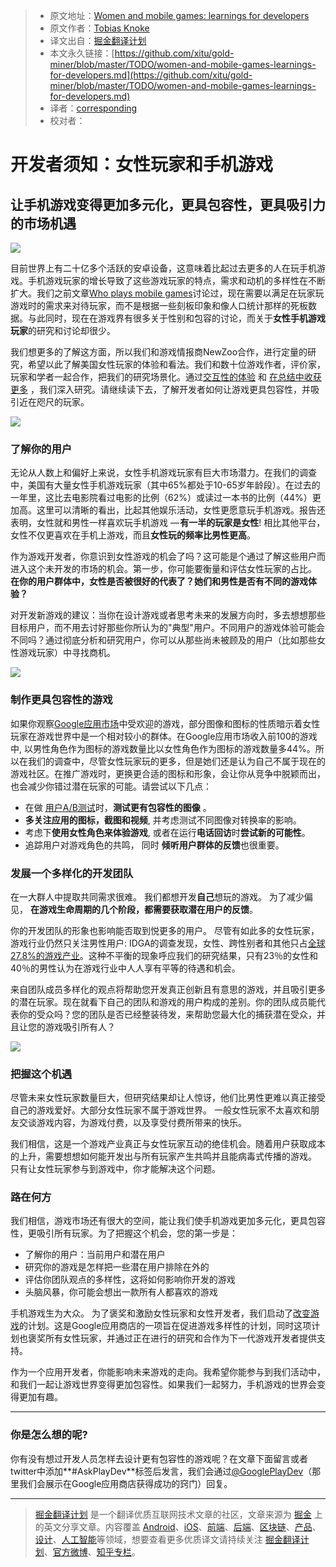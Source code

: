 > * 原文地址：[Women and mobile games: learnings for developers](https://medium.com/googleplaydev/women-and-mobile-games-learnings-for-developers-cc4ac63da3f2)
> * 原文作者：[Tobias Knoke](https://medium.com/@tobias.knoke?source=post_header_lockup)
> * 译文出自：[掘金翻译计划](https://github.com/xitu/gold-miner)
> * 本文永久链接：[https://github.com/xitu/gold-miner/blob/master/TODO/women-and-mobile-games-learnings-for-developers.md](https://github.com/xitu/gold-miner/blob/master/TODO/women-and-mobile-games-learnings-for-developers.md)
> * 译者：[corresponding](https://github.com/corresponding)
> * 校对者：

# 开发者须知：女性玩家和手机游戏

## 让手机游戏变得更加多元化，更具包容性，更具吸引力的市场机遇

![](https://cdn-images-1.medium.com/max/800/0*U3P6oAG_I-73IuY6.)

目前世界上有二十亿多个活跃的安卓设备，这意味着比起过去更多的人在玩手机游戏。手机游戏玩家的增长导致了这些游戏玩家的特点，需求和动机的多样性在不断扩大。我们之前文章[Who plays mobile games](https://medium.com/googleplaydev/who-plays-mobile-games-8b33f76bb6d8)讨论过，现在需要以满足在玩家玩游戏时的需求来对待玩家，而不是根据一些刻板印象和像人口统计那样的死板数据。与此同时，现在在游戏界有很多关于性别和包容的讨论，而关于**女性手机游戏玩家**的研究和讨论却很少。

我们想更多的了解这方面，所以我们和游戏情报商NewZoo合作，进行定量的研究，希望以此了解美国女性玩家的体验和看法。我们和数十位游戏作者，评价家，玩家和学者一起合作，把我们的研究场景化。通过[交互性的体验](https://play.google.com/about/changethegame) 和 [在总结中收获更多](http://services.google.com/fh/files/misc/changethegame_white_paper.pdf) ，我们深入研究。请继续读下去，了解开发者如何让游戏更具包容性，并吸引近在咫尺的玩家。

![](https://cdn-images-1.medium.com/max/800/0*CJxXRMyFuqRKo9kU.)

### **了解你的用户**

无论从人数上和偏好上来说，女性手机游戏玩家有巨大市场潜力。在我们的调查中，美国有大量女性手机游戏玩家（其中65%都处于10-65岁年龄段）。在过去的一年里，这比去电影院看过电影的比例（62%）或读过一本书的比例（44%）更加高。这里可以清晰的看出，比起其他娱乐活动，女性更愿意玩手机游戏。报告还表明，女性就和男性一样喜欢玩手机游戏 — **有一半的玩家是女性**! 相比其他平台，女性不仅更喜欢在手机上游戏，而且**女性玩的频率比男性更高**。

作为游戏开发者，你意识到女性游戏的机会了吗？这可能是个通过了解这些用户而进入这个未开发的市场的机会。第一步，你可能要衡量和评估女性玩家的占比。 **在你的用户群体中，女性是否被很好的代表了？她们和男性是否有不同的游戏体验？**

对开发新游戏的建议：当你在设计游戏或者思考未来的发展方向时，多去想想那些目标用户，而不用去讨好那些你所认为的"典型"用户。不同用户的游戏体验可能会不同吗？通过彻底分析和研究用户，你可以从那些尚未被顾及的用户（比如那些女性游戏玩家）中寻找商机。

![](https://cdn-images-1.medium.com/max/800/0*0Cc60YU1-Qd9vLyl.)

### **制作更具包容性的游戏**

如果你观察[Google应用市场](https://play.google.com/store)中受欢迎的游戏，部分图像和图标的性质暗示着女性玩家在游戏世界中是一个相对较小的群体。在Google应用市场收入前100的游戏中, 以男性角色作为图标的游戏数量比以女性角色作为图标的游戏数量多44%。所以在我们的调查中，尽管女性玩家玩的更多，但是她们还是认为自己不属于现在的游戏社区。在推广游戏时，更换更合适的图标和形象，会让你从竞争中脱颖而出，也会减少你错过潜在玩家的可能。请尝试以下几点：

* 在做 [用户A/B测试](https://support.google.com/googleplay/android-developer/answer/6227309?hl=en-GB)时，**测试更有包容性的图像** 。
* **多关注应用的图标，截图和视频**, 并考虑测试不同图像对转换率的影响。
* 考虑下**使用女性角色来体验游戏**, 或者在运行**电话回访**时**尝试新的可能性**。
* 追踪用户对游戏角色的共鸣， 同时 **倾听用户群体的反馈**也很重要。

### **发展一个多样化的开发团队**

在一大群人中提取共同需求很难。 我们都想开发**自己**想玩的游戏。 为了减少偏见， **在游戏生命周期的几个阶段，都需要获取潜在用户的反馈**。

你的开发团队的形象也影响能否取到悦更多的用户。 尽管有如此多的女性玩家，游戏行业仍然只关注男性用户: IDGA的调查发现，女性、跨性别者和其他只占[全球27.8%的游戏产业](http://c.ymcdn.com/sites/www.igda.org/resource/resmgr/files__2016_dss/IGDA_DSS_2016_Summary_Report.pdf)。这种不平衡的现象呼应我们的研究结果，只有23％的女性和40％的男性认为在游戏行业中人人享有平等的待遇和机会。

来自团队成员多样化的观点将帮助您开发真正创新且有意思的游戏，并且吸引更多的潜在玩家。现在就看下自己的团队和游戏的用户构成的差别。你的团队成员能代表你的受众吗？您的团队是否已经整装待发，来帮助您最大化的捕获潜在受众，并且让您的游戏吸引所有人？

![](https://cdn-images-1.medium.com/max/800/0*yzQKH9Q6AmI0Ex-x.)

### **把握这个机遇**

尽管未来女性玩家数量巨大，但研究结果却让人惊讶，他们比男性更难以真正接受自己的游戏爱好。大部分女性玩家不属于游戏世界。 一般女性玩家不太喜欢和朋友交谈游戏内容，为游戏付费，以及享受付费所带来的快乐。

我们相信，这是一个游戏产业真正与女性玩家互动的绝佳机会。随着用户获取成本的上升，需要想想如何能开发出与所有玩家产生共鸣并且能病毒式传播的游戏。 只有让女性玩家参与到游戏中，你才能解决这个问题。

### **路在何方**

我们相信，游戏市场还有很大的空间，能让我们使手机游戏更加多元化，更具包容性，更吸引所有玩家。为了把握这个机会，您的第一步是：

* 了解你的用户：当前用户和潜在用户
* 研究你的游戏是怎样把一些潜在用户排除在外的
* 评估你团队观点的多样性，这将如何影响你开发的游戏
* 头脑风暴，你可能会想出一款所有人都喜欢的游戏

手机游戏生为大众。 为了褒奖和激励女性玩家和女性开发者，我们启动了[改变游戏](http://g.co/changethegame)的计划。这是Google应用商店的一项旨在促进游戏多样性的计划，同时这项计划也褒奖所有女性玩家，并通过正在进行的研究和合作为下一代游戏开发者提供支持。 

作为一个应用开发者，你能影响未来游戏的走向。我希望你能参与到我们活动中，和我们一起让游戏世界变得更加包容性。如果我们一起努力，手机游戏的世界会变得更加有趣。

* * *

### 你是怎么想的呢?

你有没有想过开发人员怎样去设计更有包容性的游戏呢？在文章下面留言或者twitter中添加**#AskPlayDev**标签后发言，我们会通过[@GooglePlayDev](http://twitter.com/googleplaydev)（那里我们会展示在Google应用商店获得成功的窍门）回复。


---

> [掘金翻译计划](https://github.com/xitu/gold-miner) 是一个翻译优质互联网技术文章的社区，文章来源为 [掘金](https://juejin.im) 上的英文分享文章。内容覆盖 [Android](https://github.com/xitu/gold-miner#android)、[iOS](https://github.com/xitu/gold-miner#ios)、[前端](https://github.com/xitu/gold-miner#前端)、[后端](https://github.com/xitu/gold-miner#后端)、[区块链](https://github.com/xitu/gold-miner#区块链)、[产品](https://github.com/xitu/gold-miner#产品)、[设计](https://github.com/xitu/gold-miner#设计)、[人工智能](https://github.com/xitu/gold-miner#人工智能)等领域，想要查看更多优质译文请持续关注 [掘金翻译计划](https://github.com/xitu/gold-miner)、[官方微博](http://weibo.com/juejinfanyi)、[知乎专栏](https://zhuanlan.zhihu.com/juejinfanyi)。
